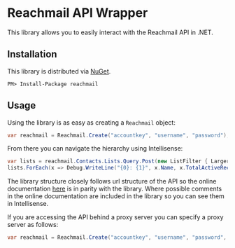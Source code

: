 Reachmail API Wrapper
=============

This library allows you to easily interact with the Reachmail API in .NET.

Installation
------------

This library is distributed via [NuGet](http://nuget.org/packages/reachmail).

    PM> Install-Package reachmail

Usage
------------

Using the library is as easy as creating a `Reachmail` object:

```csharp
var reachmail = Reachmail.Create("accountkey", "username", "password");
```

From there you can navigate the hierarchy using Intellisense:

```csharp
var lists = reachmail.Contacts.Lists.Query.Post(new ListFilter { LargerThan = 500 });
lists.ForEach(x => Debug.WriteLine("{0}: {1}", x.Name, x.TotalActiveRecipients));
```

The library structure closely follows url structure of the API so the online documentation [here](http://services.reachmail.net/documentation) is in parity with the library. Where possible comments in the online documentation are included in the library so you can see them in Intellisense.

If you are accessing the API behind a proxy server you can specify a proxy server as follows:

```csharp
var reachmail = Reachmail.Create("accountkey", "username", "password", proxy: new WebProxy("http://webproxy:80/"));
```